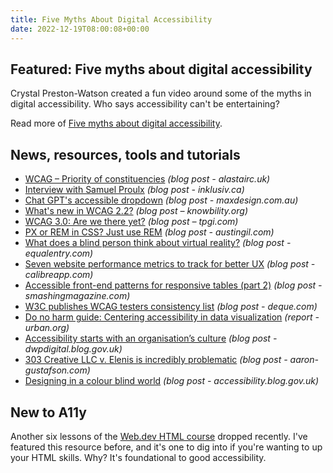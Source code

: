 ```yaml
---
title: Five Myths About Digital Accessibility
date: 2022-12-19T08:00:08+00:00
---
```


## Featured: Five myths about digital accessibility

Crystal Preston-Watson created a fun video around some of the myths in digital accessibility. Who says accessibility can't be entertaining?

Read more of [Five myths about digital accessibility](https://crystalprestonwatson.com/2022/12/12/five-myths-about-digital-accessibility/).

## News, resources, tools and tutorials

- [WCAG – Priority of constituencies](https://alastairc.uk/2022/12/wcag-priority-of-constituencies/) *(blog post - alastairc.uk)*
- [Interview with Samuel Proulx](https://inklusiv.ca/interview-with-samuel-proulx/) *(blog post - inklusiv.ca)*
- [Chat GPT's accessible dropdown](https://www.maxdesign.com.au/articles/accessible-dropdown.html) *(blog post - maxdesign.com.au)*
- [What's new in WCAG 2.2?](https://knowbility.org/blog/2022/whats-new-in-wcag-2-2) *(blog post – knowbility.org)*
- [WCAG 3.0: Are we there yet?](https://www.tpgi.com/wcag-3-0-are-we-there-yet/) *(blog post – tpgi.com)*
- [PX or REM in CSS? Just use REM](https://austingil.com/px-or-rem-in-css/) *(blog post - austingil.com)*
- [What does a blind person think about virtual reality?](https://equalentry.com/blind-person-virtual-reality/) *(blog post - equalentry.com)*
- [Seven website performance metrics to track for better UX](https://calibreapp.com/blog/performance-metrics-to-track) *(blog post - calibreapp.com)*
- [Accessible front-end patterns for responsive tables (part 2)](https://www.smashingmagazine.com/2022/12/accessible-front-end-patterns-responsive-tables-part2/) *(blog post - smashingmagazine.com)*
- [W3C publishes WCAG testers consistency list](https://www.deque.com/blog/w3c-publishes-wcag-testers-consistency-list/) *(blog post - deque.com)*
- [Do no harm guide: Centering accessibility in data visualization](https://www.urban.org/research/publication/do-no-harm-guide-centering-accessibility-data-visualization) *(report - urban.org)*
- [Accessibility starts with an organisation’s culture](https://dwpdigital.blog.gov.uk/2022/12/15/accessibility-starts-with-an-organisations-culture/) *(blog post - dwpdigital.blog.gov.uk)*
- [303 Creative LLC v. Elenis is incredibly problematic](https://www.aaron-gustafson.com/notebook/303-creative-llc-v-elenis-is-incredibly-problematic/) *(blog post - aaron-gustafson.com)*
- [Designing in a colour blind world](https://accessibility.blog.gov.uk/2022/12/16/designing-in-a-colour-blind-world/) *(blog post - accessibility.blog.gov.uk)*

## New to A11y

Another six lessons of the [Web.dev HTML course](https://web.dev/learn/html/) dropped recently. I've featured this resource before, and it's one to dig into if you're wanting to up your HTML skills. Why? It's foundational to good accessibility.
